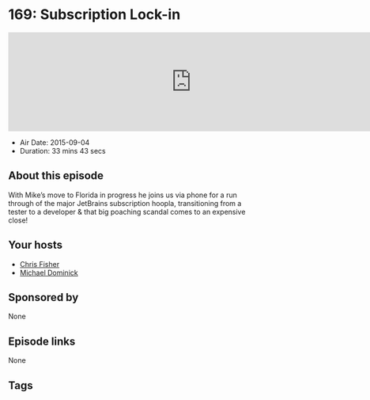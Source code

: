 # 169: Subscription Lock-in

<iframe src="https://player.fireside.fm/v2/MLf2ZzhC+EZfphBnm?theme=dark" width="740" height="200" frameborder="0" scrolling="no"></iframe>

* Air Date: 2015-09-04
* Duration: 33 mins 43 secs

## About this episode

With Mike’s move to Florida in progress he joins us via phone for a run through of the major JetBrains subscription hoopla, transitioning from a tester to a developer & that big poaching scandal comes to an expensive close!

## Your hosts
* [Chris Fisher](https://coder.show/hosts/chrislas)
* [Michael Dominick](https://coder.show/hosts/michael)

## Sponsored by

None



## Episode links

None



## Tags

